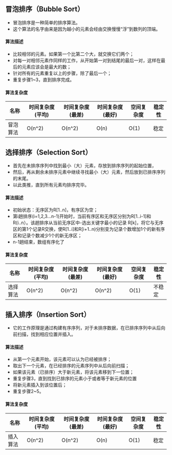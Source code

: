## 冒泡排序（Bubble Sort）
- 冒泡排序是一种简单的排序算法。
- 这个算法的名字由来是因为越小的元素会经由交换慢慢“浮”到数列的顶端。 

#### 算法描述
- 比较相邻的元素。如果第一个比第二个大，就交换它们两个；
- 对每一对相邻元素作同样的工作，从开始第一对到结尾的最后一对，这样在最后的元素应该会是最大的数；
- 针对所有的元素重复以上的步骤，除了最后一个；
- 重复步骤1~3，直到排序完成。

#### 算法复杂度
名称 | 时间复杂度(平均) | 时间复杂度(最差) |时间复杂度(最好) |空间复杂度|稳定性|
---|---| ---| ---|---|---|
冒泡算法 | O(n^2) | O(n^2) | O(n) |O(1) | 稳定

## 选择排序（Selection Sort）
- 首先在未排序序列中找到最小（大）元素，存放到排序序列的起始位置，
- 然后，再从剩余未排序元素中继续寻找最小（大）元素，然后放到已排序序列的末尾。
- 以此类推，直到所有元素均排序完毕。

#### 算法描述
- 初始状态：无序区为R[1..n]，有序区为空；
- 第i趟排序(i=1,2,3…n-1)开始时，当前有序区和无序区分别为R[1..i-1]和R(i..n）。该趟排序从当前无序区中-选出关键字最小的记录 R[k]，将它与无序区的第1个记录R交换，使R[1..i]和R[i+1..n)分别变为记录个数增加1个的新有序区和记录个数减少1个的新无序区；
- n-1趟结束，数组有序化了

#### 算法复杂度
名称 | 时间复杂度(平均) | 时间复杂度(最差) |时间复杂度(最好) |空间复杂度|稳定性|
---|---| ---| ---|---|---|
选择算法 | O(n^2) | O(n^2) | O(n^2) |O(1) | 不稳定

## 插入排序（Insertion Sort）
- 它的工作原理是通过构建有序序列，对于未排序数据，在已排序序列中从后向前扫描，找到相应位置并插入。

#### 算法描述
- 从第一个元素开始，该元素可以认为已经被排序；
- 取出下一个元素，在已经排序的元素序列中从后向前扫描；
- 如果该元素（已排序）大于新元素，将该元素移到下一位置；
- 重复步骤3，直到找到已排序的元素小于或者等于新元素的位置
- 将新元素插入到该位置后；
- 重复步骤2~5。

#### 算法复杂度
名称 | 时间复杂度(平均) | 时间复杂度(最差) |时间复杂度(最好) |空间复杂度|稳定性|
---|---| ---| ---|---|---|
插入算法 | O(n^2) | O(n^2) | O(n) |O(1) | 稳定